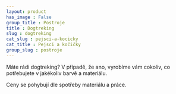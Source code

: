 ```yaml
---
layout: product
has_image : False
group_title : Postroje
title : Dogtreking
slug : dogtreking
cat_slug : pejsci-a-kocicky
cat_title : Pejsci a kočičky
group_slug : postroje
---
```


Máte rádi dogtreking? V případě, že ano, vyrobíme vám cokoliv, co potřebujete v jakékoliv barvě a materiálu.

Ceny se pohybují dle spotřeby materiálu a práce.

